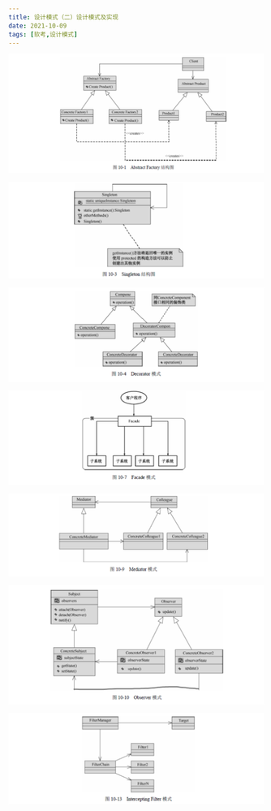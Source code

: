 ```yaml
---
title: 设计模式（二）设计模式及实现
date: 2021-10-09
tags: [软考,设计模式]
---
```


![](/images/ruankao/8-2.png)

![](/images/ruankao/8-3.png)

![](/images/ruankao/8-4.png)

![](/images/ruankao/8-5.png)

![](/images/ruankao/8-6.png)

![](/images/ruankao/8-7.png)

![](/images/ruankao/8-8.png)

